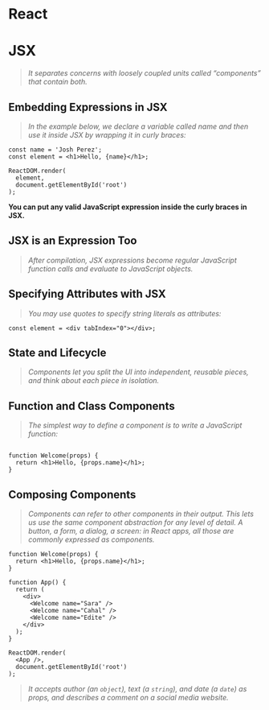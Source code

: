 # React

# JSX
 
> *It separates concerns with loosely coupled units called “components” that contain both.*

##  Embedding Expressions in JSX

> *In the example below, we declare a variable called name and then use it inside JSX by wrapping it in curly braces:*


```
const name = 'Josh Perez';
const element = <h1>Hello, {name}</h1>;

ReactDOM.render(
  element,
  document.getElementById('root')
);

```

**You can put any valid JavaScript expression inside the curly braces in JSX.**


## JSX is an Expression Too

> *After compilation, JSX expressions become regular JavaScript function calls and evaluate to JavaScript objects.*


## Specifying Attributes with JSX

> *You may use quotes to specify string literals as attributes:*

```
const element = <div tabIndex="0"></div>;
```

## State and Lifecycle 

> *Components let you split the UI into independent, reusable pieces, and think about each piece in isolation.*


## Function and Class Components
> *The simplest way to define a component is to write a JavaScript function:*


```

function Welcome(props) {
  return <h1>Hello, {props.name}</h1>;
}

```

## Composing Components


> *Components can refer to other components in their output. This lets us use the same component abstraction for any level of detail. A button, a form, a dialog, a screen: in React apps, all those are commonly expressed as components.*


```
function Welcome(props) {
  return <h1>Hello, {props.name}</h1>;
}

function App() {
  return (
    <div>
      <Welcome name="Sara" />
      <Welcome name="Cahal" />
      <Welcome name="Edite" />
    </div>
  );
}

ReactDOM.render(
  <App />,
  document.getElementById('root')
);
```

> *It accepts author (an `object`), text (a `string`), and date (a `date`) as props, and describes a comment on a social media website.*